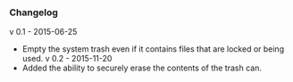 ### Changelog

v 0.1 - 2015-06-25
- Empty the system trash even if it contains files that are locked or being used.
v 0.2 - 2015-11-20
- Added the ability to securely erase the contents of the trash can.